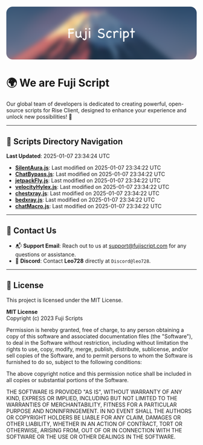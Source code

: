 ![Banner](.github/b.webp)

# 🌍 **We are Fuji Script**

Our global team of developers is dedicated to creating powerful, open-source scripts for Rise Client, designed to enhance your experience and unlock new possibilities! 🌟

---
<!-- SCRIPTS_NAVIGATION_START -->
## 📂 **Scripts Directory Navigation**

**Last Updated**: 2025-01-07 23:34:24 UTC

- **[SilentAura.js](scripts/SilentAura.js)**: Last modified on 2025-01-07 23:34:22 UTC
- **[ChatBypass.js](scripts/ChatBypass.js)**: Last modified on 2025-01-07 23:34:22 UTC
- **[jetpackFly.js](scripts/jetpackFly.js)**: Last modified on 2025-01-07 23:34:22 UTC
- **[velocityHylex.js](scripts/velocityHylex.js)**: Last modified on 2025-01-07 23:34:22 UTC
- **[chestxray.js](scripts/chestxray.js)**: Last modified on 2025-01-07 23:34:22 UTC
- **[bedxray.js](scripts/bedxray.js)**: Last modified on 2025-01-07 23:34:22 UTC
- **[chatMacro.js](scripts/chatMacro.js)**: Last modified on 2025-01-07 23:34:22 UTC

<!-- SCRIPTS_NAVIGATION_END -->

---

## 💬 **Contact Us**  
- 📬 **Support Email**: Reach out to us at [support@fujiscript.com](mailto:support@fujiscript.com) for any questions or assistance.  
- 💬 **Discord**: Contact **Leo728** directly at `Discord@leo728`.

---

## 📜 **License**

This project is licensed under the MIT License.  

**MIT License**  
Copyright (c) 2023 Fuji Scripts  

Permission is hereby granted, free of charge, to any person obtaining a copy of this software and associated documentation files (the "Software"), to deal in the Software without restriction, including without limitation the rights to use, copy, modify, merge, publish, distribute, sublicense, and/or sell copies of the Software, and to permit persons to whom the Software is furnished to do so, subject to the following conditions:  

The above copyright notice and this permission notice shall be included in all copies or substantial portions of the Software.  

THE SOFTWARE IS PROVIDED "AS IS", WITHOUT WARRANTY OF ANY KIND, EXPRESS OR IMPLIED, INCLUDING BUT NOT LIMITED TO THE WARRANTIES OF MERCHANTABILITY, FITNESS FOR A PARTICULAR PURPOSE AND NONINFRINGEMENT. IN NO EVENT SHALL THE AUTHORS OR COPYRIGHT HOLDERS BE LIABLE FOR ANY CLAIM, DAMAGES OR OTHER LIABILITY, WHETHER IN AN ACTION OF CONTRACT, TORT OR OTHERWISE, ARISING FROM, OUT OF OR IN CONNECTION WITH THE SOFTWARE OR THE USE OR OTHER DEALINGS IN THE SOFTWARE.  
